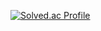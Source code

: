 [![Solved.ac Profile](http://mazassumnida.wtf/api/v2/generate_badge?boj=zxc4370)](https://solved.ac/zxc4370/)
